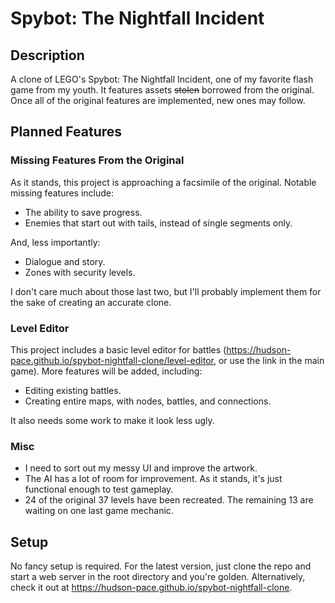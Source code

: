 # Spybot: The Nightfall Incident
## Description
A clone of LEGO's Spybot: The Nightfall Incident, one of my favorite flash game from my youth. It features assets ~~stolen~~ borrowed from the original. Once all of the original features are implemented, new ones may follow.

## Planned Features

### Missing Features From the Original
As it stands, this project is approaching a facsimile of the original. Notable missing features include:

- The ability to save progress.
- Enemies that start out with tails, instead of single segments only.

And, less importantly:

- Dialogue and story.
- Zones with security levels.

I don't care much about those last two, but I'll probably implement them for the sake of creating an accurate clone.

### Level Editor

This project includes a basic level editor for battles (https://hudson-pace.github.io/spybot-nightfall-clone/level-editor, or use the link in the main game). More features will be added, including:
- Editing existing battles.
- Creating entire maps, with nodes, battles, and connections.

It also needs some work to make it look less ugly.

### Misc
- I need to sort out my messy UI and improve the artwork.
- The AI has a lot of room for improvement. As it stands, it's just functional enough to test gameplay.
- 24 of the original 37 levels have been recreated. The remaining 13 are waiting on one last game mechanic.

## Setup
No fancy setup is required. For the latest version, just clone the repo and start a web server in the root directory and you're golden. Alternatively, check it out at https://hudson-pace.github.io/spybot-nightfall-clone.